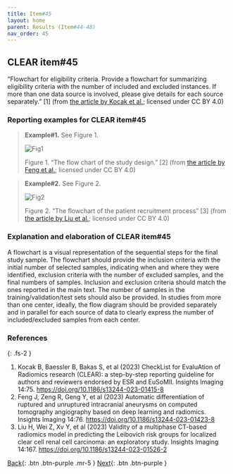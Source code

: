 ```yaml
---
title: Item#45
layout: home
parent: Results (Item#44-48)
nav_order: 45
---
```


## CLEAR item#45


“Flowchart for eligibility criteria. Provide a flowchart for summarizing eligibility criteria with the number of included and excluded instances. If more than one data source is involved, please give details for each source separately.” [1] (from [the article by Kocak et al.](https://insightsimaging.springeropen.com/articles/10.1186/s13244-023-01415-8); licensed under CC BY 4.0)


### Reporting examples for CLEAR item#45

> **Example#1.** See Figure 1. 
>
> ![Fig1](/CLEAR-E3/figs/Item45_Figure1.png)
>
> Figure 1. “The flow chart of the study design.” [2] (from [the article by Feng et al.](https://doi.org/10.1186/s13244-023-01423-8); licensed under CC BY 4.0) 

> **Example#2.** See Figure 2. 
>
> ![Fig2](/CLEAR-E3/figs/Item45_Figure2.png)
>
> Figure 2. “The flowchart of the patient recruitment process” [3] (from [the article by Liu et al.](https://doi.org/10.1186/s13244-023-01526-2); licensed under CC BY 4.0) 

### Explanation and elaboration of CLEAR item#45

A flowchart is a visual representation of the sequential steps for the final study sample. The flowchart should provide the inclusion criteria with the initial number of selected samples, indicating when and where they were identified, exclusion criteria with the number of excluded samples, and the final numbers of samples. Inclusion and exclusion criteria should match the ones reported in the main text. The number of samples in the training/validation/test sets should also be provided. In studies from more than one center, ideally, the flow diagram should be provided separately and in parallel for each source of data to clearly express the number of included/excluded samples from each center.

### References

{: .fs-2 }

1. 	Kocak B, Baessler B, Bakas S, et al (2023) CheckList for EvaluAtion of Radiomics research (CLEAR): a step-by-step reporting guideline for authors and reviewers endorsed by ESR and EuSoMII. Insights Imaging 14:75. https://doi.org/10.1186/s13244-023-01415-8
2. 	Feng J, Zeng R, Geng Y, et al (2023) Automatic differentiation of ruptured and unruptured intracranial aneurysms on computed tomography angiography based on deep learning and radiomics. Insights Imaging 14:76. https://doi.org/10.1186/s13244-023-01423-8
3. 	Liu H, Wei Z, Xv Y, et al (2023) Validity of a multiphase CT-based radiomics model in predicting the Leibovich risk groups for localized clear cell renal cell carcinoma: an exploratory study. Insights Imaging 14:167. https://doi.org/10.1186/s13244-023-01526-2



[Back](https://radiomic.github.io/CLEAR-E3/docs/Results%20(Item%2044-48)/Item44.html){: .btn .btn-purple .mr-5 }
[Next](https://radiomic.github.io/CLEAR-E3/docs/Results%20(Item%2044-48)/Item46.html){: .btn .btn-purple   }

